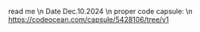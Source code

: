 read me \n
Date Dec.10.2024 \n 
proper code capsule: \n 
https://codeocean.com/capsule/5428106/tree/v1 

